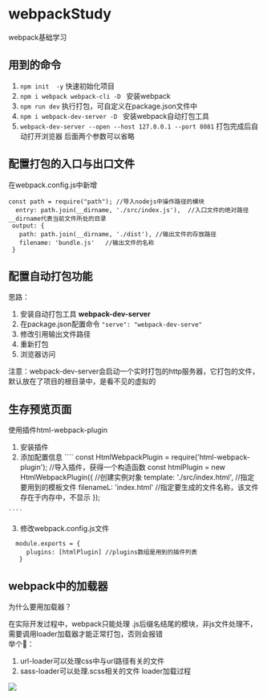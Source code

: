 # webpackStudy
webpack基础学习<br>

## 用到的命令
1. ```` npm init  -y ```` 快速初始化项目
2. ````npm i webpack webpack-cli -D ```` 安装webpack
3. ```` npm run dev ```` 执行打包，可自定义在package.json文件中
4.  ````npm i webpack-dev-server -D ```` 安装webpack自动打包工具
5. ```` webpack-dev-server --open --host 127.0.0.1 --port 8081 ```` 打包完成后自动打开浏览器 后面两个参数可以省略


## 配置打包的入口与出口文件
 在webpack.config.js中新增

 ```` 
 const path = require("path"); //导入nodejs中操作路径的模块
   entry: path.join(__dirname, './src/index.js'),  //入口文件的绝对路径 __dirname代表当前文件所处的目录
  output: {
    path: path.join(__dirname, './dist'), //输出文件的存放路径
    filename: 'bundle.js'   //输出文件的名称
  }
 ````

 ## 配置自动打包功能
 思路：<br>
  1. 安装自动打包工具 **webpack-dev-server**
  2. 在package.json配置命令 ```` "serve": "webpack-dev-serve" ````
  3. 修改引用输出文件路径
  4. 重新打包
  5. 浏览器访问

注意：webpack-dev-server会启动一个实时打包的http服务器，它打包的文件，默认放在了项目的根目录中，是看不见的虚拟的

## 生存预览页面
 使用插件html-webpack-plugin
  1. 安装插件
  2. 添加配置信息
    ```` 
    const HtmlWebpackPlugin = require('html-webpack-plugin'); //导入插件，获得一个构造函数
    const htmlPlugin = new HtmlWebpackPlugin({  //创建实例对象
    template: './src/index.html', //指定要用到的模板文件
    filenameL: 'index.html'   //指定要生成的文件名称，该文件存在于内存中，不显示
   });

    ````
  3. 修改webpack.config.js文件
   ````
     module.exports = {
        plugins: [htmlPlugin] //plugins数组是用到的插件列表
      }

   ````

   ## webpack中的加载器
   为什么要用加载器？<br>

   在实际开发过程中，webpack只能处理 .js后缀名结尾的模块，非js文件处理不，
   需要调用loader加载器才能正常打包，否则会报错<br>
   举个🌰：<br>
   1. url-loader可以处理css中与url路径有关的文件
   2. sass-loader可以处理.scss相关的文件
 loader加载过程
 
  [![](https://mermaid.ink/img/eyJjb2RlIjoiZ3JhcGggVERcblx0QVvlsIbopoHooqt3ZWJwYWNr5omT5YyF5aSE55CG55qE5paH5Lu25qih5Z2XXSAtLT4gQnvmmK_lkKbkuLpqc-aooeWdl31cblx0QiAtLT4gfOaYr3xDe-aYr-WQpuWMheWQq-mrmOe6p2pz6K-t5rOVfVxuICAgIEIgLS0-IHzlkKZ8Z3vmmK_lkKbphY3nva7kuoblr7nlupRsb2FkZXJ9XG5cdEMgLS0-fOaYr3wgRHvmmK_lkKbphY3nva7kuoZiYWJlbH1cblx0QyAtLT585ZCmfCBFW3dlYnBhY2vlpITnkIZdXG4gICAgRCAtLT4gfOaYr3xmW-iwg-eUqGxvYWRlcuWkhOeQhl1cbiAgICBEIC0tPiB85ZCmfOaKpemUmVxuICAgIGcgLS0-IHzmmK986LCD55SobG9hZGVy5aSE55CGXG4gICAgZyAtLT4gfOWQpnxIW-aKpemUmV1cblx0XHRcdFx0XHQiLCJtZXJtYWlkIjp7InRoZW1lIjoiZGVmYXVsdCJ9LCJ1cGRhdGVFZGl0b3IiOmZhbHNlfQ)](https://mermaid-js.github.io/mermaid-live-editor/#/edit/eyJjb2RlIjoiZ3JhcGggVERcblx0QVvlsIbopoHooqt3ZWJwYWNr5omT5YyF5aSE55CG55qE5paH5Lu25qih5Z2XXSAtLT4gQnvmmK_lkKbkuLpqc-aooeWdl31cblx0QiAtLT4gfOaYr3xDe-aYr-WQpuWMheWQq-mrmOe6p2pz6K-t5rOVfVxuICAgIEIgLS0-IHzlkKZ8Z3vmmK_lkKbphY3nva7kuoblr7nlupRsb2FkZXJ9XG5cdEMgLS0-fOaYr3wgRHvmmK_lkKbphY3nva7kuoZiYWJlbH1cblx0QyAtLT585ZCmfCBFW3dlYnBhY2vlpITnkIZdXG4gICAgRCAtLT4gfOaYr3xmW-iwg-eUqGxvYWRlcuWkhOeQhl1cbiAgICBEIC0tPiB85ZCmfOaKpemUmVxuICAgIGcgLS0-IHzmmK986LCD55SobG9hZGVy5aSE55CGXG4gICAgZyAtLT4gfOWQpnxIW-aKpemUmV1cblx0XHRcdFx0XHQiLCJtZXJtYWlkIjp7InRoZW1lIjoiZGVmYXVsdCJ9LCJ1cGRhdGVFZGl0b3IiOmZhbHNlfQ)




  
